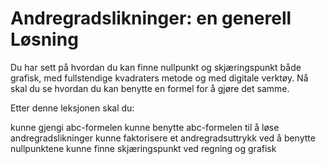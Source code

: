 # Andregradslikninger: en generell Løsning

Du har sett på hvordan du kan finne nullpunkt og skjæringspunkt både grafisk, med fullstendige kvadraters metode og med digitale verktøy. Nå skal du se hvordan du kan benytte en formel for å gjøre det samme.

Etter denne leksjonen skal du: 

kunne gjengi abc-formelen
kunne benytte abc-formelen til å løse andregradslikninger
kunne faktorisere et andregradsuttrykk ved å benytte nullpunktene
kunne finne skjæringspunkt ved regning og grafisk